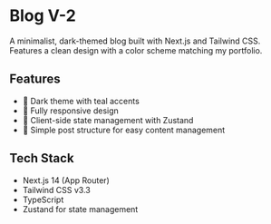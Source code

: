 # Blog V-2

A minimalist, dark-themed blog built with Next.js and Tailwind CSS. Features a clean design with a color scheme matching my portfolio.

## Features

- 🌙 Dark theme with teal accents
- 📱 Fully responsive design
- 🔄 Client-side state management with Zustand
- 📝 Simple post structure for easy content management

## Tech Stack

- Next.js 14 (App Router)
- Tailwind CSS v3.3
- TypeScript
- Zustand for state management